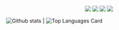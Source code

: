 

<p align="center">
    <a href="https://twitter.com/drewinters" target="_blank"><img src="https://img.shields.io/twitter/url?color=blue&label=%40drewinters&logo=Twitter&style=flat-square&url=https%3A%2F%2Ftwitter.com%2Fjasonkai"></a>
    <a href="https://www.linkedin.com/in/drewwint/" target="_blank"><img src="https://img.shields.io/twitter/url?color=informational&label=drewwint&logo=LinkedIn&style=flat-square&url=https%3A%2F%2Flinkedin.com%2Fin%2Fjasonkai"></a>
    <a href="https://drewEwinters.com" target="_blank"><img src="https://img.shields.io/twitter/url?color=red&label=Website&style=flat-square&url=https%3A%2F%2FdrewEwinters.com"></a>
    <img src="https://komarev.com/ghpvc/?username=drewwint&style=flat-square&color=yellowgreen">
</p>


![Github stats](https://github-readme-stats.vercel.app/api?username=drewwint&theme=highcontrast&show_icons=true&count_private=true&count_private=true)   |   ![Top Languages Card](https://github-readme-stats.vercel.app/api/top-langs/?username=drewwint&theme=highcontrast&layout=compact) 
